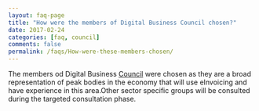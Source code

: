 ```yaml
---
layout: faq-page
title: "How were the members of Digital Business Council chosen?"
date: 2017-02-24
categories: [faq, council]
comments: false
permalink: /faqs/How-were-these-members-chosen/
---
```

The members od Digital Business [Council](http://beta.digitalbusinesscouncil.com.au/council) were chosen as they are a broad representation of peak bodies in the economy that will use eInvoicing and have experience in this area.Other sector specific groups will be consulted during the targeted consultation phase. 
